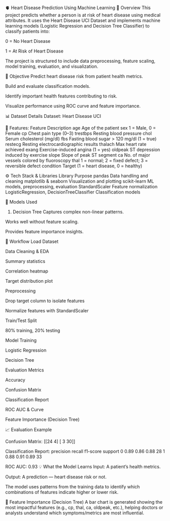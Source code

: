 🫀 Heart Disease Prediction Using Machine Learning
📌 Overview
This project predicts whether a person is at risk of heart disease using medical attributes. It uses the Heart Disease UCI Dataset and implements machine learning models (Logistic Regression and Decision Tree Classifier) to classify patients into:

0 = No Heart Disease

1 = At Risk of Heart Disease

The project is structured to include data preprocessing, feature scaling, model training, evaluation, and visualization.

🎯 Objective
Predict heart disease risk from patient health metrics.

Build and evaluate classification models.

Identify important health features contributing to risk.

Visualize performance using ROC curve and feature importance.

📊 Dataset Details
Dataset: Heart Disease UCI

🔑 Features:
Feature	Description
age	Age of the patient
sex	1 = Male, 0 = Female
cp	Chest pain type (0–3)
trestbps	Resting blood pressure
chol	Serum cholesterol (mg/dl)
fbs	Fasting blood sugar > 120 mg/dl (1 = true)
restecg	Resting electrocardiographic results
thalach	Max heart rate achieved
exang	Exercise-induced angina (1 = yes)
oldpeak	ST depression induced by exercise
slope	Slope of peak ST segment
ca	No. of major vessels colored by fluoroscopy
thal	1 = normal; 2 = fixed defect; 3 = reversible defect
condition	Target (1 = heart disease, 0 = healthy)

⚙️ Tech Stack & Libraries
Library	Purpose
pandas	Data handling and cleaning
matplotlib & seaborn	Visualization and plotting
scikit-learn	ML models, preprocessing, evaluation
StandardScaler	Feature normalization
LogisticRegression, DecisionTreeClassifier	Classification models

🧠 Models Used
1. Decision Tree
Captures complex non-linear patterns.

Works well without feature scaling.

Provides feature importance insights.

🧪 Workflow
Load Dataset

Data Cleaning & EDA

Summary statistics

Correlation heatmap

Target distribution plot

Preprocessing

Drop target column to isolate features

Normalize features with StandardScaler

Train/Test Split

80% training, 20% testing

Model Training

Logistic Regression

Decision Tree

Evaluation Metrics

Accuracy

Confusion Matrix

Classification Report

ROC AUC & Curve

Feature Importance (Decision Tree)

📈 Evaluation Example

Confusion Matrix:
[[24  4]
 [ 3 30]]

Classification Report:
              precision    recall  f1-score   support
           0       0.89      0.86      0.88        28
           1       0.88      0.91      0.89        33

ROC AUC: 0.93
💡 What the Model Learns
Input: A patient’s health metrics.

Output: A prediction — heart disease risk or not.

The model uses patterns from the training data to identify which combinations of features indicate higher or lower risk.

📌 Feature Importance (Decision Tree)
A bar chart is generated showing the most impactful features (e.g., cp, thal, ca, oldpeak, etc.), helping doctors or analysts understand which symptoms/metrics are most influential.
